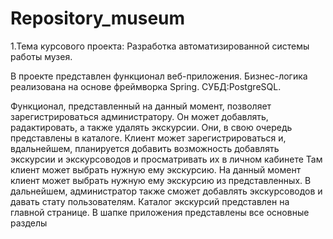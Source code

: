 # Repository_museum 
1.Тема курсового проекта: Разработка автоматизированной системы работы музея.

В проекте представлен функционал веб-приложения. Бизнес-логика реализована на основе фреймворка Spring. СУБД:PostgreSQL.

Функционал, представленный на данный момент, позволяет зарегистрироваться администратору. Он может добавлять, радактировать, а также удалять экскурсии. Они, в свою очередь представлены в каталоге. Клиент может зарегистрироваться и, вдальнейшем, планируется добавить возможность добавлять экскурсии и экскурсоводов и просматривать их в личном кабинете Там клиент может выбрать нужную ему экскурсию. На данный момент клиент может выбрать нужную ему экскурсию из представленных. В дальнейшем, администратор также сможет добавлять экскурсоводов и давать стату пользователям. Каталог экскурсий представлен на главной странице. В шапке приложения представлены все основные разделы
